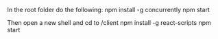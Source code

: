 In the root folder do the following:
npm install -g concurrently
npm start


Then open a new shell and cd to /client
npm install -g react-scripts
npm start
